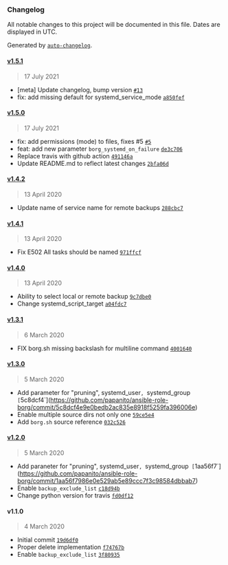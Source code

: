 ### Changelog

All notable changes to this project will be documented in this file. Dates are displayed in UTC.

Generated by [`auto-changelog`](https://github.com/CookPete/auto-changelog).

#### [v1.5.1](https://github.com/papanito/ansible-role-borg/compare/v1.5.0...v1.5.1)

> 17 July 2021

- [meta] Update changelog, bump version [`#13`](https://github.com/papanito/ansible-role-borg/pull/13)
- fix: add missing default for systemd_service_mode [`a850fef`](https://github.com/papanito/ansible-role-borg/commit/a850fefec9ad9594f03639c5541c9a950fba27ff)

#### [v1.5.0](https://github.com/papanito/ansible-role-borg/compare/v1.4.2...v1.5.0)

> 17 July 2021

- fix: add permissions (mode) to files, fixes #5 [`#5`](https://github.com/papanito/ansible-role-borg/issues/5)
- feat: add new parameter `borg_systemd_on_failure` [`de3c706`](https://github.com/papanito/ansible-role-borg/commit/de3c706997a25c7b1233888230d89d0079e6808d)
- Replace travis with github action [`491146a`](https://github.com/papanito/ansible-role-borg/commit/491146aaa257ee7bd1a1c587bfe70c7bcf9982d6)
- Update README.md to reflect latest changes [`2bfa06d`](https://github.com/papanito/ansible-role-borg/commit/2bfa06d7d7ed91c3be2dd8e720865a79ba1ef97b)

#### [v1.4.2](https://github.com/papanito/ansible-role-borg/compare/v1.4.1...v1.4.2)

> 13 April 2020

- Update name of service name for remote backups [`288cbc7`](https://github.com/papanito/ansible-role-borg/commit/288cbc77b7183d982237f2668deab65325807b7d)

#### [v1.4.1](https://github.com/papanito/ansible-role-borg/compare/v1.4.0...v1.4.1)

> 13 April 2020

- Fix E502 All tasks should be named [`971ffcf`](https://github.com/papanito/ansible-role-borg/commit/971ffcfd5d182414c0c6cc11621d3d31d2ba276f)

#### [v1.4.0](https://github.com/papanito/ansible-role-borg/compare/v1.3.1...v1.4.0)

> 13 April 2020

- Ability to select local or remote backup [`9c7dbe0`](https://github.com/papanito/ansible-role-borg/commit/9c7dbe0ff7285975f5147e546a765b19c2ac4142)
- Change systemd_script_target [`a04fdc7`](https://github.com/papanito/ansible-role-borg/commit/a04fdc718788bfa96febd90f1eebb82771581dfa)

#### [v1.3.1](https://github.com/papanito/ansible-role-borg/compare/v1.3.0...v1.3.1)

> 6 March 2020

- FIX borg.sh missing backslash for multiline command [`4001640`](https://github.com/papanito/ansible-role-borg/commit/400164077f1ec8fcd49ba71d88d51b2b3a4fe098)

#### [v1.3.0](https://github.com/papanito/ansible-role-borg/compare/v1.2.0...v1.3.0)

> 5 March 2020

- Add parameter for "pruning", systemd_user`, `systemd_group` [`5c8dcf4`](https://github.com/papanito/ansible-role-borg/commit/5c8dcf4e9e0bedb2ac835e8918f5259fa396006e)
- Enable multiple source dirs not only one [`59ce5e4`](https://github.com/papanito/ansible-role-borg/commit/59ce5e4d42ff8bd319b179ec47d4e7d99d7ff6c4)
- Add `borg.sh` source reference [`032c526`](https://github.com/papanito/ansible-role-borg/commit/032c526a1b81f9141b532c25d2d6050747bb33e0)

#### [v1.2.0](https://github.com/papanito/ansible-role-borg/compare/v1.1.0...v1.2.0)

> 5 March 2020

- Add paraneter for "pruning", systemd_user`, `systemd_group` [`1aa56f7`](https://github.com/papanito/ansible-role-borg/commit/1aa56f7986e0e529ab5e89ccc7f3c98584dbbab7)
- Enable `backup_exclude_list` [`c18d94b`](https://github.com/papanito/ansible-role-borg/commit/c18d94babdcefab753ea765c45afa605cab59a66)
- Change python version for travis [`fd0df12`](https://github.com/papanito/ansible-role-borg/commit/fd0df12f29b2687414f601ac8329dddc961ff528)

#### v1.1.0

> 4 March 2020

- Initial commit [`19d6df0`](https://github.com/papanito/ansible-role-borg/commit/19d6df08e45566ddc08334c716d4d6cd61b72386)
- Proper delete implementation [`f74767b`](https://github.com/papanito/ansible-role-borg/commit/f74767b0ae68030e66d350cd90a2b3bf631c130c)
- Enable `backup_exclude_list` [`3f80935`](https://github.com/papanito/ansible-role-borg/commit/3f809352747eb4d6632d1851bf21a0a65ce66637)
